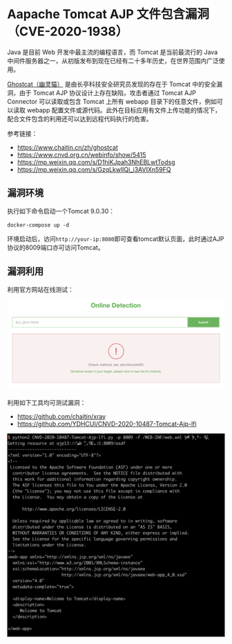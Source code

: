 # Aapache Tomcat AJP 文件包含漏洞（CVE-2020-1938）

Java 是目前 Web 开发中最主流的编程语言，而 Tomcat 是当前最流行的 Java 中间件服务器之一，从初版发布到现在已经有二十多年历史，在世界范围内广泛使用。

[Ghostcat（幽灵猫）](https://www.chaitin.cn/zh/ghostcat) 是由长亭科技安全研究员发现的存在于 Tomcat 中的安全漏洞，由于 Tomcat AJP 协议设计上存在缺陷，攻击者通过 Tomcat AJP Connector 可以读取或包含 Tomcat 上所有 webapp 目录下的任意文件，例如可以读取 webapp 配置文件或源代码。此外在目标应用有文件上传功能的情况下，配合文件包含的利用还可以达到远程代码执行的危害。

参考链接：

- https://www.chaitin.cn/zh/ghostcat
- https://www.cnvd.org.cn/webinfo/show/5415
- https://mp.weixin.qq.com/s/D1hiKJpah3NhEBLwtTodsg
- https://mp.weixin.qq.com/s/GzqLkwlIQi_i3AVIXn59FQ

## 漏洞环境

执行如下命令启动一个Tomcat 9.0.30：

```
docker-compose up -d
```

环境启动后，访问`http://your-ip:8080`即可查看tomcat默认页面，此时通过AJP协议的8009端口亦可访问Tomcat。

## 漏洞利用

利用官方网站在线测试：

![](2.png)

利用如下工具均可测试漏洞：

- https://github.com/chaitin/xray
- https://github.com/YDHCUI/CNVD-2020-10487-Tomcat-Ajp-lfi

![](1.png)
